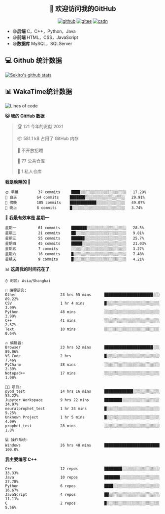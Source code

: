 <h2 align="center">👋 欢迎访问我的GitHub</h2>
<p align="center">
  <a href="https://666wxy666.github.io/"><img src="https://img.shields.io/badge/GitHub-24292e" alt="github"></a>
  <a href="https://gitee.com/wxy_666"><img src="https://img.shields.io/badge/Gitee-fe7300" alt="gitee"></a>
  <a href="https://blog.csdn.net/WXY_666"><img src="https://img.shields.io/badge/CSDN-cf000e" alt="csdn"></a>
</p>

- 😄**后端** C，C++，Python，Java
- 😃**前端** HTML，CSS，JavaScript
- 😆**数据库** MySQL，SQLServer

## 💻 Github 统计数据
[![Sekiro's github stats](https://github-readme-stats.vercel.app/api?username=666WXY666)](https://666wxy666.github.io/)

## 📊 WakaTime统计数据

<!--START_SECTION:waka-->
![Lines of code](https://img.shields.io/badge/%E4%BB%8E%E3%80%8C%E4%BD%A0%E5%A5%BD%E4%B8%96%E7%95%8C%E3%80%8D%E6%88%91%E5%B7%B2%E7%BB%8F%E5%86%99%E4%BA%86-579481%20%E8%A1%8C%E4%BB%A3%E7%A0%81-blue)

**🐱 我的 GitHub 数据** 

> 🏆 121 今年的贡献 2021
 > 
> 📦 581.1 kB 占用了 GitHub 内存 
 > 
> 🚫 不开放招聘
 > 
> 📜 77 公共仓库 
 > 
> 🔑 1 私人仓库 
 > 
**我是晚睡的 🦉** 

```text
🌞 早晨         37 commits     ████░░░░░░░░░░░░░░░░░░░░░   17.29% 
🌆 白天         64 commits     ███████░░░░░░░░░░░░░░░░░░   29.91% 
🌃 傍晚         105 commits    ████████████░░░░░░░░░░░░░   49.07% 
🌙 晚上         8 commits      █░░░░░░░░░░░░░░░░░░░░░░░░   3.74%

```
📅 **我最有效率是 星期一** 

```text
星期一          61 commits     ███████░░░░░░░░░░░░░░░░░░   28.5% 
星期二          21 commits     ██░░░░░░░░░░░░░░░░░░░░░░░   9.81% 
星期三          55 commits     ██████░░░░░░░░░░░░░░░░░░░   25.7% 
星期四          45 commits     █████░░░░░░░░░░░░░░░░░░░░   21.03% 
星期五          7 commits      ░░░░░░░░░░░░░░░░░░░░░░░░░   3.27% 
星期六          16 commits     █░░░░░░░░░░░░░░░░░░░░░░░░   7.48% 
星期天          9 commits      █░░░░░░░░░░░░░░░░░░░░░░░░   4.21%

```


📊 **这周我的时间花在了** 

```text
⌚︎ 时区: Asia/Shanghai

💬 编程语言: 
Other                    23 hrs 55 mins      ██████████████████████░░░   89.22% 
CSV                      1 hr 4 mins         █░░░░░░░░░░░░░░░░░░░░░░░░   3.99% 
Python                   48 mins             ░░░░░░░░░░░░░░░░░░░░░░░░░   2.99% 
C++                      41 mins             ░░░░░░░░░░░░░░░░░░░░░░░░░   2.57% 
Text                     10 mins             ░░░░░░░░░░░░░░░░░░░░░░░░░   0.64%

🔥 编辑器: 
Browser                  23 hrs 52 mins      ██████████████████████░░░   89.06% 
VS Code                  2 hrs               █░░░░░░░░░░░░░░░░░░░░░░░░   7.46% 
PyCharm                  38 mins             ░░░░░░░░░░░░░░░░░░░░░░░░░   2.39% 
Notepad++                17 mins             ░░░░░░░░░░░░░░░░░░░░░░░░░   1.08%

🐱‍💻 项目: 
pyod_test                14 hrs 16 mins      █████████████░░░░░░░░░░░░   53.22% 
Jupyter Workspace        9 hrs 22 mins       ████████░░░░░░░░░░░░░░░░░   34.97% 
neuralprophet_test       1 hr 24 mins        █░░░░░░░░░░░░░░░░░░░░░░░░   5.25% 
Unknown Project          1 hr 5 mins         █░░░░░░░░░░░░░░░░░░░░░░░░   4.09% 
prophet_test             28 mins             ░░░░░░░░░░░░░░░░░░░░░░░░░   1.8%

💻 操作系统: 
Windows                  26 hrs 48 mins      █████████████████████████   100.0%

```

**我主要编写 C++** 

```text
C++                      12 repos            ████████░░░░░░░░░░░░░░░░░   33.33% 
Java                     10 repos            ███████░░░░░░░░░░░░░░░░░░   27.78% 
Python                   6 repos             ████░░░░░░░░░░░░░░░░░░░░░   16.67% 
JavaScript               4 repos             ██░░░░░░░░░░░░░░░░░░░░░░░   11.11% 
C                        2 repos             █░░░░░░░░░░░░░░░░░░░░░░░░   5.56%

```



<!--END_SECTION:waka-->

<!--
**666WXY666/666WXY666** is a ✨ _special_ ✨ repository because its `README.md` (this file) appears on your GitHub profile.

Here are some ideas to get you started:

- 🔭 I’m currently working on ...
- 🌱 I’m currently learning ...
- 👯 I’m looking to collaborate on ...
- 🤔 I’m looking for help with ...
- 💬 Ask me about ...
- 📫 How to reach me: ...
- 😄 Pronouns: ...
- ⚡ Fun fact: ...
-->
